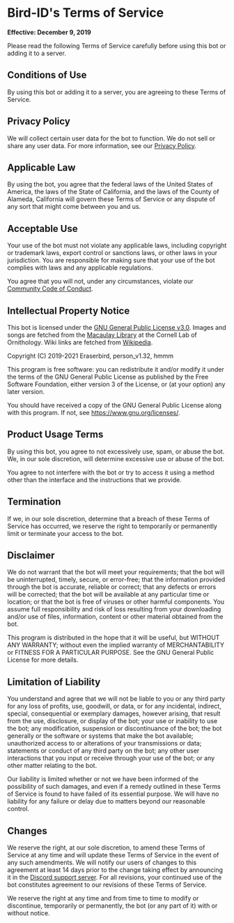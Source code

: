 # Bird-ID's Terms of Service

**Effective: December 9, 2019**

Please read the following Terms of Service carefully before using this bot or adding it to a server.

## Conditions of Use

By using this bot or adding it to a server, you are agreeing to these Terms of Service.

## Privacy Policy

We will collect certain user data for the bot to function. We do not sell or share any user data. For more information, see our [Privacy Policy](PRIVACY.md).

## Applicable Law

By using the bot, you agree that the federal laws of the United States of America, the laws of the State of California, and the laws of the County of Alameda, California will govern these Terms of Service or any dispute of any sort that might come between you and us.

## Acceptable Use

Your use of the bot must not violate any applicable laws, including copyright or trademark laws, export control or sanctions laws, or other laws in your jurisdiction. You are responsible for making sure that your use of the bot complies with laws and any applicable regulations.

You agree that you will not, under any circumstances, violate our [Community Code of Conduct](CODE_OF_CONDUCT.md).

## Intellectual Property Notice

This bot is licensed under the [GNU General Public License v3.0](LICENSE). Images and songs are fetched from the [Macaulay Library](https://www.macaulaylibrary.org/) at the Cornell Lab of Ornithology. Wiki links are fetched from [Wikipedia](https://en.wikipedia.org/).

Copyright (C) 2019-2021 Eraserbird, person_v1.32, hmmm

This program is free software: you can redistribute it and/or modify
it under the terms of the GNU General Public License as published by
the Free Software Foundation, either version 3 of the License, or
(at your option) any later version.

You should have received a copy of the GNU General Public License
along with this program. If not, see <https://www.gnu.org/licenses/>.

## Product Usage Terms

By using this bot, you agree to not excessively use, spam, or abuse the bot. We, in our sole discretion, will determine excessive use or abuse of the bot.

You agree to not interfere with the bot or try to access it using a method other than the interface and the instructions that we provide.

## Termination

If we, in our sole discretion, determine that a breach of these Terms of Service has occurred, we reserve the right to temporarily or permanently limit or terminate your access to the bot.

## Disclaimer

We do not warrant that the bot will meet your requirements; that the bot will be uninterrupted, timely, secure, or error-free; that the information provided through the bot is accurate, reliable or correct; that any defects or errors will be corrected; that the bot will be available at any particular time or location; or that the bot is free of viruses or other harmful components. You assume full responsibility and risk of loss resulting from your downloading and/or use of files, information, content or other material obtained from the bot.

This program is distributed in the hope that it will be useful,
but WITHOUT ANY WARRANTY; without even the implied warranty of
MERCHANTABILITY or FITNESS FOR A PARTICULAR PURPOSE. See the
GNU General Public License for more details.

## Limitation of Liability

You understand and agree that we will not be liable to you or any third party for any loss of profits, use, goodwill, or data, or for any incidental, indirect, special, consequential or exemplary damages, however arising, that result from the use, disclosure, or display of the bot; your use or inability to use the bot; any modification, suspension or discontinuance of the bot; the bot generally or the software or systems that make the bot available; unauthorized access to or alterations of your transmissions or data; statements or conduct of any third party on the bot; any other user interactions that you input or receive through your use of the bot; or any other matter relating to the bot.

Our liability is limited whether or not we have been informed of the possibility of such damages, and even if a remedy outlined in these Terms of Service is found to have failed of its essential purpose. We will have no liability for any failure or delay due to matters beyond our reasonable control.

## Changes

We reserve the right, at our sole discretion, to amend these Terms of Service at any time and will update these Terms of Service in the event of any such amendments. We will notify our users of changes to this agreement at least 14 days prior to the change taking effect by announcing it in the [Discord support server](https://discord.gg/2HbshwGjnm). For all revisions, your continued use of the bot constitutes agreement to our revisions of these Terms of Service.

We reserve the right at any time and from time to time to modify or discontinue, temporarily or permanently, the bot (or any part of it) with or without notice.
